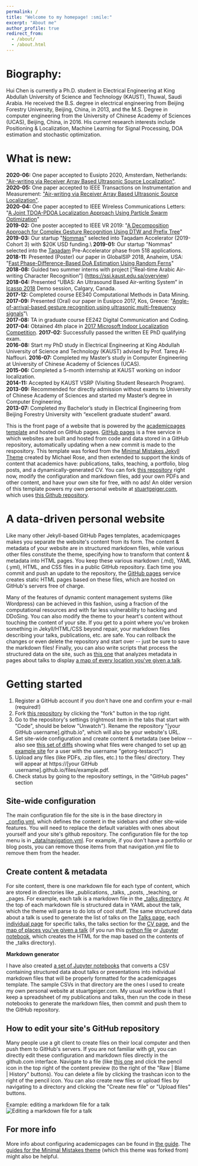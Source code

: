 ```yaml
---
permalink: /
title: "Welcome to my homepage! :smile:"
excerpt: "About me"
author_profile: true
redirect_from: 
  - /about/
  - /about.html
---
```


Biography:
=====
Hui Chen is currently a Ph.D. student in Electrical Engineering at King Abdullah University of Science and Technology (KAUST), Thuwal, Saudi Arabia. He received the B.S. degree in electrical engineering from Beijing Forestry University, Beijing, China, in 2013, and the M.S. Degree in computer engineering from the University of Chinese Academy of Sciences (UCAS), Beijing, China, in 2016. His current research interests include Positioning & Localization, Machine Learning for Signal Processing, DOA estimation and stochastic optimization.

What is new:
=====
**2020-06:**  One paper accepted to Eusipto 2020, Amsterdam, Netherlands: ["Air-writing via Receiver Array Based Ultrasonic Source Localization"](https://ieeexplore.ieee.org/stamp/stamp.jsp?arnumber=9082625).\
**2020-05:**  One paper accepted to IEEE Transactions on Instrumentation and Measurement: ["Air-writing via Receiver Array Based Ultrasonic Source Localization"](https://ieeexplore.ieee.org/stamp/stamp.jsp?arnumber=9082625).\
**2020-04:**  One paper accepted to IEEE Wireless Communications Letters: "[A Joint TDOA-PDOA Localization Approach Using Particle Swarm Optimization](https://ieeexplore.ieee.org/iel7/5962382/6065724/09062333.pdf)"\
**2019-02:**  One poster accepted to IEEE VR 2019: "[A Decomposition Approach for Complex Gesture Recognition Using DTW and Prefix Tree](https://ieeexplore.ieee.org/stamp/stamp.jsp?tp=&arnumber=8797868)"\
**2019-03:**  Our startup "[Nommas](https://innovation.kaust.edu.sa/taqadam-startups/)" selected into Taqadam Accelerator (2019-Cohort 3) with $20K USD funding.\ 
**2019-01:**  Our startup "Nommas" selected into the [Taqadam](https://innovation.kaust.edu.sa/taqadam/) Pre-Accelerator phase from 518 applications.\
**2018-11:**  Presented (Poster) our paper in GlobalSIP 2018, Anaheim, USA: "[Fast Phase-Difference-Based DoA Estimation Using Random Ferns](https://ieeexplore.ieee.org/stamp/stamp.jsp?arnumber=8646676)"\
**2018-08:**  Guided two summer interns with project [“Real-time Arabic Air-writing Character Recognition”] (https://ssi.kaust.edu.sa/overview)  
**2018-04:**  Presented “UBAS: An Ultrasound Based Air-writing System” in [Icassp 2018](https://2018.ieeeicassp.org/Demos.asp) Demo session, Calgary, Canada.  
**2017-12:**  Completed course EE340 Computational Methods in Data Mining.
**2017-09:**  Presented (Oral) our paper in Eusipco 2017, Kos, Greece: "[Angle-of-arrival-based gesture recognition using ultrasonic multi-frequency signals]()"\  
**2017-08:**  TA in graduate course EE242 Digital Communication and Coding.\
**2017-04:**  Obtained 4th place in [2017 Microsoft Indoor Localization Competition](https://www.microsoft.com/en-us/research/event/microsoft-indoor-localization-competition-ipsn-2017/).
**2017-02:**  Successfully passed the written EE PhD qualifying exam.  
**2016-08:**  Start my PhD study in Electrical Engineering at King Abdullah University of Science and Technology (KAUST) advised by Prof. Tareq Al-Naffouri. 
**2016-07:** Completed my Master’s study in Computer Engineering at University of Chinese Academy of Sciences (UCAS).  
**2015-06:**  Completed a 5-month internship at KAUST working on indoor localization.  
**2014-11:**  Accepted by KAUST VSRP (Visiting Student Research Program).  
**2013-09:**  Recommended for directly admission without exams to University of Chinese Academy of Sciences and started my Master’s degree in Computer Engineering.  
**2013-07:**  Completed my Bachelor’s study in Electrical Engineering from Beijing Forestry University with “excellent graduate student” award.  


This is the front page of a website that is powered by the [academicpages template](https://github.com/academicpages/academicpages.github.io) and hosted on GitHub pages. [GitHub pages](https://pages.github.com) is a free service in which websites are built and hosted from code and data stored in a GitHub repository, automatically updating when a new commit is made to the respository. This template was forked from the [Minimal Mistakes Jekyll Theme](https://mmistakes.github.io/minimal-mistakes/) created by Michael Rose, and then extended to support the kinds of content that academics have: publications, talks, teaching, a portfolio, blog posts, and a dynamically-generated CV. You can fork [this repository](https://github.com/academicpages/academicpages.github.io) right now, modify the configuration and markdown files, add your own PDFs and other content, and have your own site for free, with no ads! An older version of this template powers my own personal website at [stuartgeiger.com](http://stuartgeiger.com), which uses [this Github repository](https://github.com/staeiou/staeiou.github.io).

A data-driven personal website
======
Like many other Jekyll-based GitHub Pages templates, academicpages makes you separate the website's content from its form. The content & metadata of your website are in structured markdown files, while various other files constitute the theme, specifying how to transform that content & metadata into HTML pages. You keep these various markdown (.md), YAML (.yml), HTML, and CSS files in a public GitHub repository. Each time you commit and push an update to the repository, the [GitHub pages](https://pages.github.com/) service creates static HTML pages based on these files, which are hosted on GitHub's servers free of charge.

Many of the features of dynamic content management systems (like Wordpress) can be achieved in this fashion, using a fraction of the computational resources and with far less vulnerability to hacking and DDoSing. You can also modify the theme to your heart's content without touching the content of your site. If you get to a point where you've broken something in Jekyll/HTML/CSS beyond repair, your markdown files describing your talks, publications, etc. are safe. You can rollback the changes or even delete the repository and start over -- just be sure to save the markdown files! Finally, you can also write scripts that process the structured data on the site, such as [this one](https://github.com/academicpages/academicpages.github.io/blob/master/talkmap.ipynb) that analyzes metadata in pages about talks to display [a map of every location you've given a talk](https://academicpages.github.io/talkmap.html).

Getting started
======
1. Register a GitHub account if you don't have one and confirm your e-mail (required!)
1. Fork [this repository](https://github.com/academicpages/academicpages.github.io) by clicking the "fork" button in the top right. 
1. Go to the repository's settings (rightmost item in the tabs that start with "Code", should be below "Unwatch"). Rename the repository "[your GitHub username].github.io", which will also be your website's URL.
1. Set site-wide configuration and create content & metadata (see below -- also see [this set of diffs](http://archive.is/3TPas) showing what files were changed to set up [an example site](https://getorg-testacct.github.io) for a user with the username "getorg-testacct")
1. Upload any files (like PDFs, .zip files, etc.) to the files/ directory. They will appear at https://[your GitHub username].github.io/files/example.pdf.  
1. Check status by going to the repository settings, in the "GitHub pages" section

Site-wide configuration
------
The main configuration file for the site is in the base directory in [_config.yml](https://github.com/academicpages/academicpages.github.io/blob/master/_config.yml), which defines the content in the sidebars and other site-wide features. You will need to replace the default variables with ones about yourself and your site's github repository. The configuration file for the top menu is in [_data/navigation.yml](https://github.com/academicpages/academicpages.github.io/blob/master/_data/navigation.yml). For example, if you don't have a portfolio or blog posts, you can remove those items from that navigation.yml file to remove them from the header. 

Create content & metadata
------
For site content, there is one markdown file for each type of content, which are stored in directories like _publications, _talks, _posts, _teaching, or _pages. For example, each talk is a markdown file in the [_talks directory](https://github.com/academicpages/academicpages.github.io/tree/master/_talks). At the top of each markdown file is structured data in YAML about the talk, which the theme will parse to do lots of cool stuff. The same structured data about a talk is used to generate the list of talks on the [Talks page](https://academicpages.github.io/talks), each [individual page](https://academicpages.github.io/talks/2012-03-01-talk-1) for specific talks, the talks section for the [CV page](https://academicpages.github.io/cv), and the [map of places you've given a talk](https://academicpages.github.io/talkmap.html) (if you run this [python file](https://github.com/academicpages/academicpages.github.io/blob/master/talkmap.py) or [Jupyter notebook](https://github.com/academicpages/academicpages.github.io/blob/master/talkmap.ipynb), which creates the HTML for the map based on the contents of the _talks directory).

**Markdown generator**

I have also created [a set of Jupyter notebooks](https://github.com/academicpages/academicpages.github.io/tree/master/markdown_generator
) that converts a CSV containing structured data about talks or presentations into individual markdown files that will be properly formatted for the academicpages template. The sample CSVs in that directory are the ones I used to create my own personal website at stuartgeiger.com. My usual workflow is that I keep a spreadsheet of my publications and talks, then run the code in these notebooks to generate the markdown files, then commit and push them to the GitHub repository.

How to edit your site's GitHub repository
------
Many people use a git client to create files on their local computer and then push them to GitHub's servers. If you are not familiar with git, you can directly edit these configuration and markdown files directly in the github.com interface. Navigate to a file (like [this one](https://github.com/academicpages/academicpages.github.io/blob/master/_talks/2012-03-01-talk-1.md) and click the pencil icon in the top right of the content preview (to the right of the "Raw | Blame | History" buttons). You can delete a file by clicking the trashcan icon to the right of the pencil icon. You can also create new files or upload files by navigating to a directory and clicking the "Create new file" or "Upload files" buttons. 

Example: editing a markdown file for a talk
![Editing a markdown file for a talk](/images/editing-talk.png)

For more info
------
More info about configuring academicpages can be found in [the guide](https://academicpages.github.io/markdown/). The [guides for the Minimal Mistakes theme](https://mmistakes.github.io/minimal-mistakes/docs/configuration/) (which this theme was forked from) might also be helpful.
